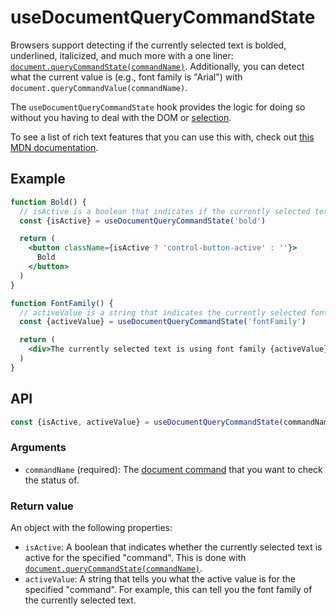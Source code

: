 # useDocumentQueryCommandState
Browsers support detecting if the currently selected text is bolded, underlined, italicized, and much more with a one liner: [`document.queryCommandState(commandName)`](https://developer.mozilla.org/en-US/docs/Web/API/Document/queryCommandState).
Additionally, you can detect what the current value is (e.g., font family is "Arial") with `document.queryCommandValue(commandName)`.

The `useDocumentQueryCommandState` hook provides the logic for doing so without you having to deal with the DOM or [selection](https://developer.mozilla.org/en-US/docs/Web/API/Selection).

To see a list of rich text features that you can use this with, check out [this MDN documentation](https://developer.mozilla.org/en-US/docs/Web/API/Document/execCommand#Commands).

## Example
```jsx
function Bold() {
  // isActive is a boolean that indicates if the currently selected text is bold.
  const {isActive} = useDocumentQueryCommandState('bold')

  return (
    <button className={isActive ? 'control-button-active' : ''}>
      Bold
    </button>
  )
}

function FontFamily() {
  // activeValue is a string that indicates the currently selected fontFamily
  const {activeValue} = useDocumentQueryCommandState('fontFamily')

  return (
    <div>The currently selected text is using font family {activeValue}</div>
  )
}
```

## API
```js
const {isActive, activeValue} = useDocumentQueryCommandState(commandName)
```

### Arguments
- `commandName` (required): The [document command](https://developer.mozilla.org/en-US/docs/Web/API/Document/execCommand#Commands) that you want to check the status of.

### Return value
An object with the following properties:
- `isActive`: A boolean that indicates whether the currently selected text is active for the specified "command". This is done with [`document.queryCommandState(commandName)`](https://developer.mozilla.org/en-US/docs/Web/API/Document/queryCommandState).
- `activeValue`: A string that tells you what the active value is for the specified "command". For example, this can tell you the font family of the currently selected text.
